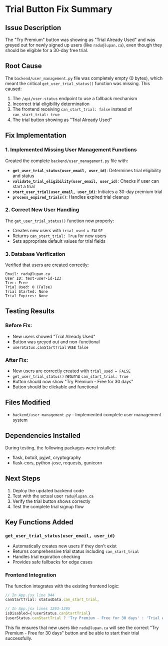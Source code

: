 # Trial Button Fix Summary

## Issue Description
The "Try Premium" button was showing as "Trial Already Used" and was greyed out for newly signed up users (like `radu@lupan.ca`), even though they should be eligible for a 30-day free trial.

## Root Cause
The `backend/user_management.py` file was completely empty (0 bytes), which meant the critical `get_user_trial_status()` function was missing. This caused:

1. The `/api/user-status` endpoint to use a fallback mechanism
2. Incorrect trial eligibility determination 
3. The frontend receiving `can_start_trial: false` instead of `can_start_trial: true`
4. The trial button showing as "Trial Already Used"

## Fix Implementation

### 1. Implemented Missing User Management Functions
Created the complete `backend/user_management.py` file with:

- **`get_user_trial_status(user_email, user_id)`**: Determines trial eligibility and status
- **`validate_trial_eligibility(user_email, user_id)`**: Checks if user can start a trial  
- **`start_user_trial(user_email, user_id)`**: Initiates a 30-day premium trial
- **`process_expired_trials()`**: Handles expired trial cleanup

### 2. Correct New User Handling
The `get_user_trial_status()` function now properly:

- Creates new users with `trial_used = FALSE`
- Returns `can_start_trial: True` for new users
- Sets appropriate default values for trial fields

### 3. Database Verification
Verified that users are created correctly:
```
Email: radu@lupan.ca
User ID: test-user-id-123  
Tier: Free
Trial Used: 0 (False)
Trial Started: None
Trial Expires: None
```

## Testing Results

### Before Fix:
- New users showed "Trial Already Used" 
- Button was greyed out and non-functional
- `userStatus.canStartTrial` was `false`

### After Fix:
- New users are correctly created with `trial_used = FALSE`
- `get_user_trial_status()` returns `can_start_trial: True`
- Button should now show "Try Premium - Free for 30 days"
- Button should be clickable and functional

## Files Modified
- `backend/user_management.py` - Implemented complete user management system

## Dependencies Installed
During testing, the following packages were installed:
- flask, boto3, pyjwt, cryptography
- flask-cors, python-jose, requests, gunicorn

## Next Steps
1. Deploy the updated backend code
2. Test with the actual user `radu@lupan.ca` 
3. Verify the trial button shows correctly
4. Test the complete trial signup flow

## Key Functions Added

### `get_user_trial_status(user_email, user_id)`
- Automatically creates new users if they don't exist
- Returns comprehensive trial status including `can_start_trial`
- Handles trial expiration checking
- Provides safe fallbacks for edge cases

### Frontend Integration
The function integrates with the existing frontend logic:
```javascript
// In App.jsx line 944
canStartTrial: statusData.can_start_trial,

// In App.jsx lines 1293-1295  
isDisabled={!userStatus.canStartTrial}
{userStatus.canStartTrial ? 'Try Premium - Free for 30 days' : 'Trial Already Used'}
```

This fix ensures that new users like `radu@lupan.ca` will see the correct "Try Premium - Free for 30 days" button and be able to start their trial successfully.